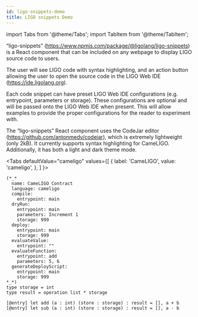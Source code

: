 ```yaml
---
id: ligo-snippets-demo
title: LIGO snippets Demo
---
```


import Tabs from '@theme/Tabs';
import TabItem from '@theme/TabItem';

“ligo-snippets” (https://www.npmjs.com/package/@ligolang/ligo-snippets) is a React component that can be included on any webpage to display LIGO source code to users.

The user will see LIGO code with syntax highlighting, and an action button allowing the user to open the source code in the LIGO Web IDE (https://ide.ligolang.org).

Each code snippet can have preset LIGO Web IDE configurations (e.g. entrypoint, parameters or storage). These configurations are optional and will be passed onto the LIGO Web IDE when present. This will allow examples to provide the proper configurations for the reader to experiment with.

The “ligo-snippets” React component uses the CodeJar editor
(https://github.com/antonmedv/codejar), which is extremely lightweight
(only 2kB).  It currently supports syntax highlighting for
CameLIGO. Additionally, it has both a light and dark theme mode.

<Tabs
  defaultValue="cameligo"
  values={[
    { label: 'CameLIGO', value: 'cameligo', },
  ]
}>
<TabItem value="cameligo">

```cameligo {"name": "LIGO Introduction Example", "editor": true}
(*_*
  name: CameLIGO Contract
  language: cameligo
  compile:
    entrypoint: main
  dryRun:
    entrypoint: main
    parameters: Increment 1
    storage: 999
  deploy:
    entrypoint: main
    storage: 999
  evaluateValue:
    entrypoint: ""
  evaluateFunction:
    entrypoint: add
    parameters: 5, 6
  generateDeployScript:
    entrypoint: main
    storage: 999
*_*)
type storage = int
type result = operation list * storage

[@entry] let add (a : int) (store : storage) : result = [], a + b
[@entry] let sub (a : int) (store : storage) : result = [], a - b
```

</TabItem>

</Tabs>

<!-- updated use of entry -->
